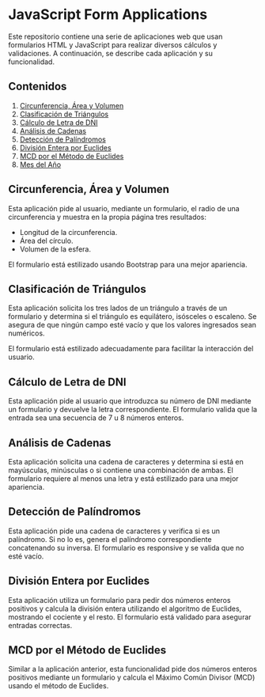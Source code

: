 # JavaScript Form Applications

Este repositorio contiene una serie de aplicaciones web que usan formularios HTML y JavaScript para realizar diversos cálculos y validaciones. A continuación, se describe cada aplicación y su funcionalidad.

## Contenidos

1. [Circunferencia, Área y Volumen](#circunferencia-área-y-volumen)
2. [Clasificación de Triángulos](#clasificación-de-triángulos)
3. [Cálculo de Letra de DNI](#cálculo-de-letra-de-dni)
4. [Análisis de Cadenas](#análisis-de-cadenas)
5. [Detección de Palíndromos](#detección-de-palíndromos)
6. [División Entera por Euclides](#división-entera-por-euclides)
7. [MCD por el Método de Euclides](#mcd-por-el-método-de-euclides)
8. [Mes del Año](#mes-del-año)

## Circunferencia, Área y Volumen

Esta aplicación pide al usuario, mediante un formulario, el radio de una circunferencia y muestra en la propia página tres resultados:

- Longitud de la circunferencia.
- Área del círculo.
- Volumen de la esfera.

El formulario está estilizado usando Bootstrap para una mejor apariencia.

## Clasificación de Triángulos

Esta aplicación solicita los tres lados de un triángulo a través de un formulario y determina si el triángulo es equilátero, isósceles o escaleno. Se asegura de que ningún campo esté vacío y que los valores ingresados sean numéricos.

El formulario está estilizado adecuadamente para facilitar la interacción del usuario.

## Cálculo de Letra de DNI

Esta aplicación pide al usuario que introduzca su número de DNI mediante un formulario y devuelve la letra correspondiente. El formulario valida que la entrada sea una secuencia de 7 u 8 números enteros.

## Análisis de Cadenas

Esta aplicación solicita una cadena de caracteres y determina si está en mayúsculas, minúsculas o si contiene una combinación de ambas. El formulario requiere al menos una letra y está estilizado para una mejor apariencia.

## Detección de Palíndromos

Esta aplicación pide una cadena de caracteres y verifica si es un palíndromo. Si no lo es, genera el palíndromo correspondiente concatenando su inversa. El formulario es responsive y se valida que no esté vacío.

## División Entera por Euclides

Esta aplicación utiliza un formulario para pedir dos números enteros positivos y calcula la división entera utilizando el algoritmo de Euclides, mostrando el cociente y el resto. El formulario está validado para asegurar entradas correctas.

## MCD por el Método de Euclides

Similar a la aplicación anterior, esta funcionalidad pide dos números enteros positivos mediante un formulario y calcula el Máximo Común Divisor (MCD) usando el método de Euclides.
